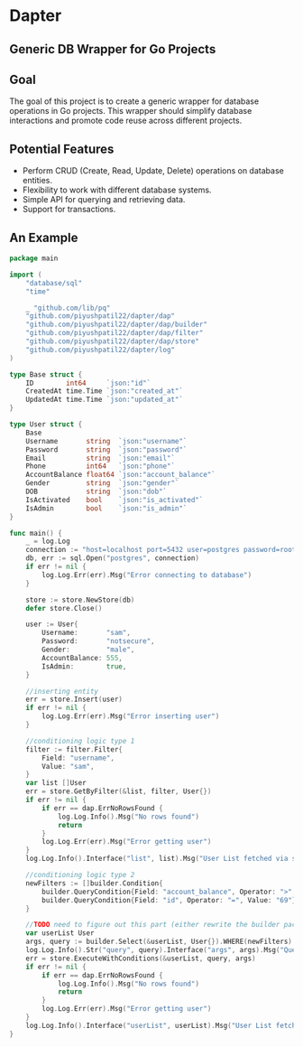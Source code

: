 # Dapter

## Generic DB Wrapper for Go Projects

## Goal

The goal of this project is to create a generic wrapper for database operations in Go projects. This wrapper should simplify database interactions and promote code reuse across different projects.

## Potential Features

-   Perform CRUD (Create, Read, Update, Delete) operations on database entities.
-   Flexibility to work with different database systems.
-   Simple API for querying and retrieving data.
-   Support for transactions.

## An Example

```go
package main

import (
	"database/sql"
	"time"

	_ "github.com/lib/pq"
	"github.com/piyushpatil22/dapter/dap"
	"github.com/piyushpatil22/dapter/dap/builder"
	"github.com/piyushpatil22/dapter/dap/filter"
	"github.com/piyushpatil22/dapter/dap/store"
	"github.com/piyushpatil22/dapter/log"
)

type Base struct {
	ID        int64     `json:"id"`
	CreatedAt time.Time `json:"created_at"`
	UpdatedAt time.Time `json:"updated_at"`
}

type User struct {
	Base
	Username       string  `json:"username"`
	Password       string  `json:"password"`
	Email          string  `json:"email"`
	Phone          int64   `json:"phone"`
	AccountBalance float64 `json:"account_balance"`
	Gender         string  `json:"gender"`
	DOB            string  `json:"dob"`
	IsActivated    bool    `json:"is_activated"`
	IsAdmin        bool    `json:"is_admin"`
}

func main() {
	_ = log.Log
	connection := "host=localhost port=5432 user=postgres password=root dbname=dapter_test sslmode=disable"
	db, err := sql.Open("postgres", connection)
	if err != nil {
		log.Log.Err(err).Msg("Error connecting to database")
	}

	store := store.NewStore(db)
	defer store.Close()

	user := User{
		Username:       "sam",
		Password:       "notsecure",
		Gender:         "male",
		AccountBalance: 555,
		IsAdmin:        true,
	}

	//inserting entity
	err = store.Insert(user)
	if err != nil {
		log.Log.Err(err).Msg("Error inserting user")
	}

	//conditioning logic type 1
	filter := filter.Filter{
		Field: "username",
		Value: "sam",
	}
	var list []User
	err = store.GetByFilter(&list, filter, User{})
	if err != nil {
		if err == dap.ErrNoRowsFound {
			log.Log.Info().Msg("No rows found")
			return
		}
		log.Log.Err(err).Msg("Error getting user")
	}
	log.Log.Info().Interface("list", list).Msg("User List fetched via simple conditions")

	//conditioning logic type 2
	newFilters := []builder.Condition{
		builder.QueryCondition{Field: "account_balance", Operator: ">", Value: "100"},
		builder.QueryCondition{Field: "id", Operator: "=", Value: "69"},
	}

	//TODO need to figure out this part (either rewrite the builder package or get everything together)
	var userList User
	args, query := builder.Select(&userList, User{}).WHERE(newFilters).GetQueryArgs()
	log.Log.Info().Str("query", query).Interface("args", args).Msg("Query and Args")
	err = store.ExecuteWithConditions(&userList, query, args)
	if err != nil {
		if err == dap.ErrNoRowsFound {
			log.Log.Info().Msg("No rows found")
			return
		}
		log.Log.Err(err).Msg("Error getting user")
	}
	log.Log.Info().Interface("userList", userList).Msg("User List fetched via complex conditions")
}

```
